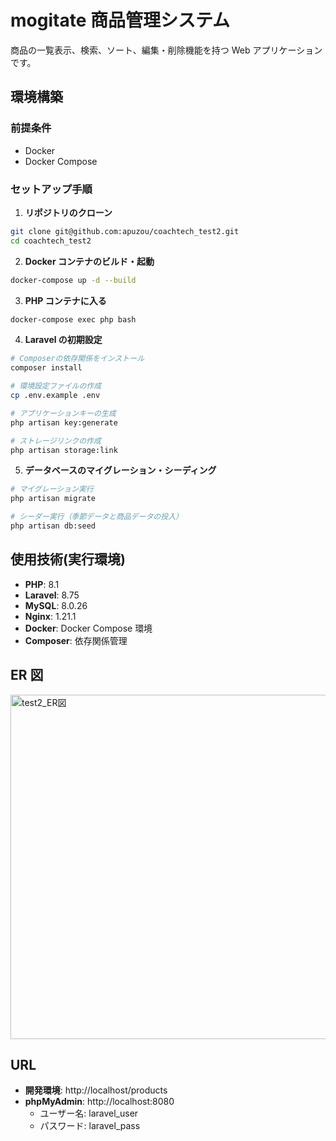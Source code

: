 # mogitate 商品管理システム

商品の一覧表示、検索、ソート、編集・削除機能を持つ Web アプリケーションです。

## 環境構築

### 前提条件

- Docker
- Docker Compose

### セットアップ手順

1. **リポジトリのクローン**

```bash
git clone git@github.com:apuzou/coachtech_test2.git
cd coachtech_test2
```

2. **Docker コンテナのビルド・起動**

```bash
docker-compose up -d --build
```

3. **PHP コンテナに入る**

```bash
docker-compose exec php bash
```

4. **Laravel の初期設定**

```bash
# Composerの依存関係をインストール
composer install

# 環境設定ファイルの作成
cp .env.example .env

# アプリケーションキーの生成
php artisan key:generate

# ストレージリンクの作成
php artisan storage:link
```

5. **データベースのマイグレーション・シーディング**

```bash
# マイグレーション実行
php artisan migrate

# シーダー実行（季節データと商品データの投入）
php artisan db:seed
```

## 使用技術(実行環境)

- **PHP**: 8.1
- **Laravel**: 8.75
- **MySQL**: 8.0.26
- **Nginx**: 1.21.1
- **Docker**: Docker Compose 環境
- **Composer**: 依存関係管理

## ER 図

<img width="521" height="551" alt="test2_ER図" src="https://github.com/user-attachments/assets/1a52a68b-7a6a-4b0a-a872-5c6670bc071b" />

## URL

- **開発環境**: http://localhost/products
- **phpMyAdmin**: http://localhost:8080
  - ユーザー名: laravel_user
  - パスワード: laravel_pass
